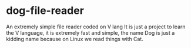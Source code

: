 # dog-file-reader
An extremely simple file reader coded on V lang
It is just a project to learn the V language, it is extremely fast and simple, the name Dog is just a kidding name because on Linux we read things with Cat.
